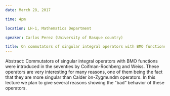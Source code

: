 ```yaml
---
date: March 28, 2017

time: 4pm

location: LH-1, Mathematics Department

speaker: Carlos Perez (University of Basque country)

title: On commutators of singular integral operators with BMO functions
---
```


Abstract: Commutators of singular integral operators with BMO functions
were introduced in the seventies by Coifman-Rochberg and Weiss. These
operators are very interesting for many reasons, one of them being the
fact that they are more singular than Calder &#769;on-Zygmundm operators.
In this lecture we plan to give several reasons showing the ”bad” behavior
of these operators.
